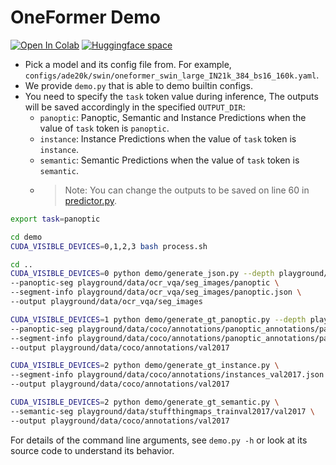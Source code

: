 # OneFormer Demo

[![Open In Colab](https://colab.research.google.com/assets/colab-badge.svg)](https://colab.research.google.com/github/SHI-Labs/OneFormer/blob/main/colab/oneformer_colab.ipynb) [![Huggingface space](https://img.shields.io/badge/🤗-Huggingface%20Space-cyan.svg)](https://huggingface.co/spaces/shi-labs/OneFormer)

- Pick a model and its config file from. For example, `configs/ade20k/swin/oneformer_swin_large_IN21k_384_bs16_160k.yaml`.
- We provide `demo.py` that is able to demo builtin configs.
- You need to specify the `task` token value during inference, The outputs will be saved accordingly in the specified `OUTPUT_DIR`:
  - `panoptic`: Panoptic, Semantic and Instance Predictions when the value of `task` token is `panoptic`.
  - `instance`: Instance Predictions when the value of `task` token is `instance`.
  - `semantic`: Semantic Predictions when the value of `task` token is `semantic`.
  - >Note: You can change the outputs to be saved on line 60 in [predictor.py](predictor.py).

```bash
export task=panoptic

cd demo
CUDA_VISIBLE_DEVICES=0,1,2,3 bash process.sh

cd ..
CUDA_VISIBLE_DEVICES=0 python demo/generate_json.py --depth playground/data/ocr_vqa/depth \
--panoptic-seg playground/data/ocr_vqa/seg_images/panoptic \
--segment-info playground/data/ocr_vqa/seg_images/panoptic.json \
--output playground/data/ocr_vqa/seg_images

CUDA_VISIBLE_DEVICES=1 python demo/generate_gt_panoptic.py --depth playground/data/coco_segm_text/depth/val/depth \
--panoptic-seg playground/data/coco/annotations/panoptic_annotations/panoptic_val2017 \
--segment-info playground/data/coco/annotations/panoptic_annotations/panoptic_val2017.json \
--output playground/data/coco/annotations/val2017

CUDA_VISIBLE_DEVICES=2 python demo/generate_gt_instance.py \
--segment-info playground/data/coco/annotations/instances_val2017.json \
--output playground/data/coco/annotations/val2017

CUDA_VISIBLE_DEVICES=2 python demo/generate_gt_semantic.py \
--semantic-seg playground/data/stuffthingmaps_trainval2017/val2017 \
--output playground/data/coco/annotations/val2017
```

For details of the command line arguments, see `demo.py -h` or look at its source code
to understand its behavior. 